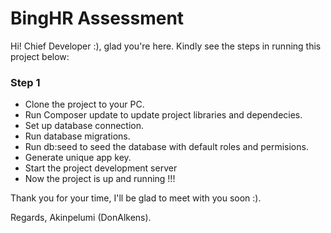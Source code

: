 # BingHR Assessment

Hi! Chief Developer :), glad you're here. Kindly see the steps in running this project below:

### Step 1
- Clone the project to your PC.
- Run Composer update to update project libraries and dependecies.
- Set up database connection.
- Run database migrations.
- Run db:seed to seed the database with default roles and permisions.
- Generate unique app key.
- Start the project development server
- Now the project is up and running !!!

Thank you for your time, I'll be glad to meet with you soon :).

Regards,
Akinpelumi (DonAlkens).

